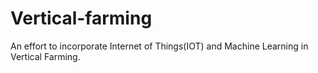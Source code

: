 # Vertical-farming

An effort to incorporate Internet of Things(IOT) and Machine Learning in Vertical Farming.
